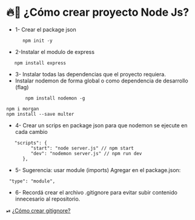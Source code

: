 # 🔥📲 ¿Cómo crear proyecto Node Js?

- 1- Crear el package json

```
      npm init -y
```

- 2-Instalar el modulo de express

```
   npm install express
```

- 3- Instalar todas las dependencias que el proyecto requiera.
- Instalar nodemon de forma global o como dependencia de desarrollo (flag)

```
       npm install nodemon -g
```

```
npm i morgan
npm install --save multer

```

- 4- Crear un scrips en package json para que nodemon se ejecute en cada cambio

```
   "scripts": {
         "start": "node server.js" // npm start
         "dev": "nodemon server.js" // npm run dev
      },
```

- 5- Sugerencia: usar module (imports)
  Agregar en el package.json:

```
 "type": "module",
```

- 6- Recordá crear el archivo .gitignore para evitar subir contenido innecesario al repositorio.

⏯ [¿Cómo crear gitignore?](https://www.toptal.com/developers/gitignore)
